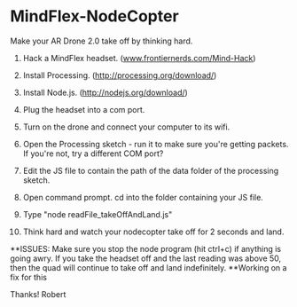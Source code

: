 MindFlex-NodeCopter
===================

Make your AR Drone 2.0 take off by thinking hard.

1) Hack a MindFlex headset.  (www.frontiernerds.com/Mind-Hack)

2) Install Processing.       (http://processing.org/download/)

3) Install Node.js.          (http://nodejs.org/download/) 

4) Plug the headset into a com port.

5) Turn on the drone and connect your computer to its wifi.

6) Open the Processing sketch - run it to make sure you're getting packets. If you're not, try a different COM port?

7) Edit the JS file to contain the path of the data folder of the processing sketch.

8) Open command prompt. cd into the folder containing your JS file.

9) Type "node readFile_takeOffAndLand.js"

10) Think hard and watch your nodecopter take off for 2 seconds and land.

**ISSUES: Make sure you stop the node program (hit ctrl+c) if anything is going awry. If you take the headset off and the last reading was above 50, then the quad will continue to take off and land indefinitely.
**Working on a fix for this

Thanks!
Robert
